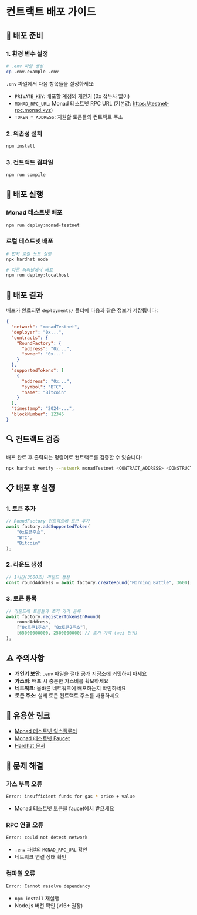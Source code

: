 # 컨트랙트 배포 가이드

## 🚀 배포 준비

### 1. 환경 변수 설정
```bash
# .env 파일 생성
cp .env.example .env
```

`.env` 파일에서 다음 항목들을 설정하세요:

- `PRIVATE_KEY`: 배포할 계정의 개인키 (0x 접두사 없이)
- `MONAD_RPC_URL`: Monad 테스트넷 RPC URL (기본값: https://testnet-rpc.monad.xyz)
- `TOKEN_*_ADDRESS`: 지원할 토큰들의 컨트랙트 주소

### 2. 의존성 설치
```bash
npm install
```

### 3. 컨트랙트 컴파일
```bash
npm run compile
```

## 🔨 배포 실행

### Monad 테스트넷 배포
```bash
npm run deploy:monad-testnet
```

### 로컬 테스트넷 배포
```bash
# 먼저 로컬 노드 실행
npx hardhat node

# 다른 터미널에서 배포
npm run deploy:localhost
```

## 📄 배포 결과

배포가 완료되면 `deployments/` 폴더에 다음과 같은 정보가 저장됩니다:

```json
{
  "network": "monadTestnet",
  "deployer": "0x...",
  "contracts": {
    "RoundFactory": {
      "address": "0x...",
      "owner": "0x..."
    }
  },
  "supportedTokens": [
    {
      "address": "0x...",
      "symbol": "BTC",
      "name": "Bitcoin"
    }
  ],
  "timestamp": "2024-...",
  "blockNumber": 12345
}
```

## 🔍 컨트랙트 검증

배포 완료 후 출력되는 명령어로 컨트랙트를 검증할 수 있습니다:

```bash
npx hardhat verify --network monadTestnet <CONTRACT_ADDRESS> <CONSTRUCTOR_ARGS>
```

## 📋 배포 후 설정

### 1. 토큰 추가
```javascript
// RoundFactory 컨트랙트에 토큰 추가
await factory.addSupportedToken(
    "0x토큰주소", 
    "BTC", 
    "Bitcoin"
);
```

### 2. 라운드 생성
```javascript
// 1시간(3600초) 라운드 생성
const roundAddress = await factory.createRound("Morning Battle", 3600);
```

### 3. 토큰 등록
```javascript
// 라운드에 토큰들과 초기 가격 등록
await factory.registerTokensInRound(
    roundAddress,
    ["0x토큰1주소", "0x토큰2주소"],
    [65000000000, 2500000000] // 초기 가격 (wei 단위)
);
```

## ⚠️ 주의사항

- **개인키 보안**: `.env` 파일을 절대 공개 저장소에 커밋하지 마세요
- **가스비**: 배포 시 충분한 가스비를 확보하세요
- **네트워크**: 올바른 네트워크에 배포하는지 확인하세요
- **토큰 주소**: 실제 토큰 컨트랙트 주소를 사용하세요

## 🔗 유용한 링크

- [Monad 테스트넷 익스플로러](https://testnet.monadexplorer.com/)
- [Monad 테스트넷 Faucet](https://faucet.monad.xyz/)
- [Hardhat 문서](https://hardhat.org/docs)

## 🐛 문제 해결

### 가스 부족 오류
```bash
Error: insufficient funds for gas * price + value
```
- Monad 테스트넷 토큰을 faucet에서 받으세요

### RPC 연결 오류
```bash
Error: could not detect network
```
- `.env` 파일의 `MONAD_RPC_URL` 확인
- 네트워크 연결 상태 확인

### 컴파일 오류
```bash
Error: Cannot resolve dependency
```
- `npm install` 재실행
- Node.js 버전 확인 (v16+ 권장)